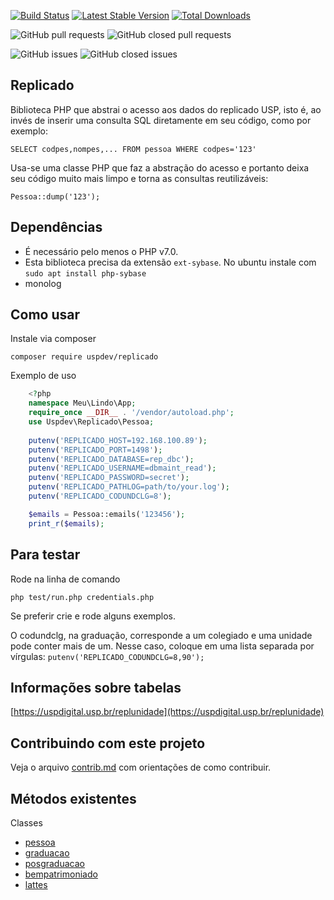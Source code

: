 [![Build Status](https://travis-ci.org/uspdev/replicado.svg?branch=master)](https://travis-ci.org/uspdev/replicado)
[![Latest Stable Version](https://poser.pugx.org/uspdev/replicado/v/stable.svg)](https://packagist.org/packages/uspdev/replicado)
[![Total Downloads](https://poser.pugx.org/uspdev/replicado/downloads.svg)](https://packagist.org/packages/uspdev/replicado)

![GitHub pull requests](https://img.shields.io/github/issues-pr-raw/uspdev/replicado.svg) 
![GitHub closed pull requests](https://img.shields.io/github/issues-pr-closed-raw/uspdev/replicado.svg)

![GitHub issues](https://img.shields.io/github/issues/uspdev/replicado.svg) 
![GitHub closed issues](https://img.shields.io/github/issues-closed/uspdev/replicado.svg)

## Replicado

Biblioteca PHP que abstrai o acesso aos dados do replicado USP, 
isto é, ao invés de inserir uma consulta SQL diretamente em seu código, 
como por exemplo: 

    SELECT codpes,nompes,... FROM pessoa WHERE codpes='123'

Usa-se uma classe PHP que faz a abstração do acesso e portanto deixa 
seu código muito mais limpo e torna as consultas reutilizáveis:

    Pessoa::dump('123');

## Dependências

* É necessário pelo menos o PHP v7.0.
* Esta biblioteca precisa da extensão `ext-sybase`. No ubuntu instale com `sudo apt install php-sybase`
* monolog

## Como usar

Instale via composer

    composer require uspdev/replicado

Exemplo de uso

```php
    <?php
    namespace Meu\Lindo\App;
    require_once __DIR__ . '/vendor/autoload.php';
    use Uspdev\Replicado\Pessoa;
    
    putenv('REPLICADO_HOST=192.168.100.89');
    putenv('REPLICADO_PORT=1498');
    putenv('REPLICADO_DATABASE=rep_dbc');
    putenv('REPLICADO_USERNAME=dbmaint_read');
    putenv('REPLICADO_PASSWORD=secret');
    putenv('REPLICADO_PATHLOG=path/to/your.log');
    putenv('REPLICADO_CODUNDCLG=8');

    $emails = Pessoa::emails('123456');
    print_r($emails);
```

## Para testar

Rode na linha de comando

    php test/run.php credentials.php

Se preferir crie e rode alguns exemplos.


O codundclg, na graduação, corresponde a um colegiado e uma unidade pode conter mais de um. Nesse caso, coloque em uma lista separada por vírgulas: `putenv('REPLICADO_CODUNDCLG=8,90');`

## Informações sobre tabelas

   [https://uspdigital.usp.br/replunidade](https://uspdigital.usp.br/replunidade)


## Contribuindo com este projeto

Veja o arquivo [contrib.md](doc/contrib.md) com orientações de como contribuir.

## Métodos existentes

Classes

* [pessoa](doc/metodos_pessoa.md)
* [graduacao](doc/metodos_graduacao.md)
* [posgraduacao](doc/metodos_posgraduacao.md)
* [bempatrimoniado](doc/metodos_bempatrimoniado.md)
* [lattes](doc/metodos_lattes.md)
